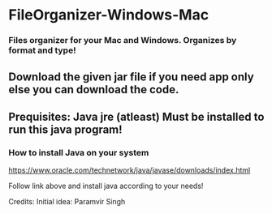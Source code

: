 # FileOrganizer-Windows-Mac
### Files organizer for your Mac and Windows. Organizes by format and type!

## Download the given jar file if you need app only else you can download the code.

## Prequisites: Java jre (atleast) Must be installed to run this java program!
### How to install Java on your system
https://www.oracle.com/technetwork/java/javase/downloads/index.html

Follow link above and install java according to your needs!


Credits:
Initial idea: Paramvir Singh
